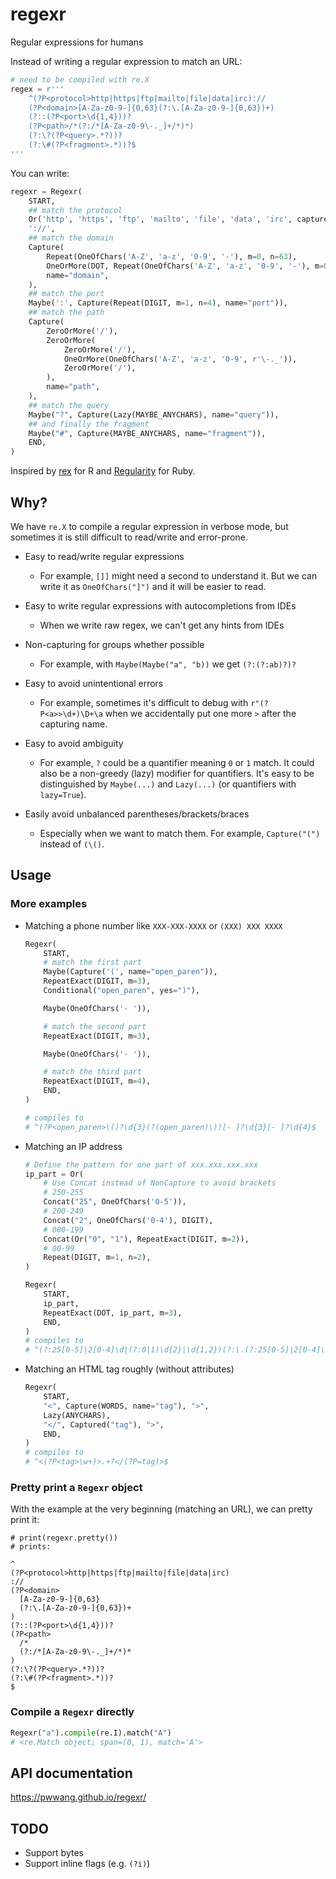 # regexr

Regular expressions for humans

Instead of writing a regular expression to match an URL:

```python
# need to be compiled with re.X
regex = r'''
    ^(?P<protocol>http|https|ftp|mailto|file|data|irc)://
    (?P<domain>[A-Za-z0-9-]{0,63}(?:\.[A-Za-z0-9-]{0,63})+)
    (?::(?P<port>\d{1,4}))?
    (?P<path>/*(?:/*[A-Za-z0-9\-._]+/*)*)
    (?:\?(?P<query>.*?))?
    (?:\#(?P<fragment>.*))?$
'''
```

You can write:

```python
regexr = Regexr(
    START,
    ## match the protocol
    Or('http', 'https', 'ftp', 'mailto', 'file', 'data', 'irc', capture="protocol"),
    '://',
    ## match the domain
    Capture(
        Repeat(OneOfChars('A-Z', 'a-z', '0-9', '-'), m=0, n=63),
        OneOrMore(DOT, Repeat(OneOfChars('A-Z', 'a-z', '0-9', '-'), m=0, n=63)),
        name="domain",
    ),
    ## match the port
    Maybe(':', Capture(Repeat(DIGIT, m=1, n=4), name="port")),
    ## match the path
    Capture(
        ZeroOrMore('/'),
        ZeroOrMore(
            ZeroOrMore('/'),
            OneOrMore(OneOfChars('A-Z', 'a-z', '0-9', r'\-._')),
            ZeroOrMore('/'),
        ),
        name="path",
    ),
    ## match the query
    Maybe("?", Capture(Lazy(MAYBE_ANYCHARS), name="query")),
    ## and finally the fragment
    Maybe("#", Capture(MAYBE_ANYCHARS, name="fragment")),
    END,
)
```

Inspired by [rex](https://github.com/r-lib/rex) for R and [Regularity](https://github.com/andrewberls/regularity) for Ruby.

## Why?

We have `re.X` to compile a regular expression in verbose mode, but sometimes it is still difficult to read/write and error-prone.

- Easy to read/write regular expressions

  - For example, `[]]` might need a second to understand it. But we can write it as `OneOfChars("]")` and it will be easier to read.

- Easy to write regular expressions with autocompletions from IDEs

  - When we write raw regex, we can't get any hints from IDEs

- Non-capturing for groups whether possible

  - For example, with `Maybe(Maybe("a", "b))` we get `(?:(?:ab)?)?`

- Easy to avoid unintentional errors

  - For example, sometimes it's difficult to debug with `r"(?P<a>>\d+)\D+\a` when we accidentally put one more `>` after the capturing name.

- Easy to avoid ambiguity

  - For example, `?` could be a quantifier meaning `0` or `1` match. It could also be a non-greedy (lazy) modifier for quantifiers. It's easy to be distinguished by `Maybe(...)` and `Lazy(...)` (or quantifiers with `lazy=True`).

- Easily avoid unbalanced parentheses/brackets/braces

  - Especially when we want to match them. For example, `Capture("(")` instead of `(\()`.

## Usage
### More examples

- Matching a phone number like `XXX-XXX-XXXX` or `(XXX) XXX XXXX`

    ```python
    Regexr(
        START,
        # match the first part
        Maybe(Capture('(', name="open_paren")),
        RepeatExact(DIGIT, m=3),
        Conditional("open_paren", yes=")"),

        Maybe(OneOfChars('- ')),

        # match the second part
        RepeatExact(DIGIT, m=3),

        Maybe(OneOfChars('- ')),

        # match the third part
        RepeatExact(DIGIT, m=4),
        END,
    )

    # compiles to
    # ^(?P<open_paren>\()?\d{3}(?(open_paren)\))[- ]?\d{3}[- ]?\d{4}$
    ```

- Matching an IP address

    ```python
    # Define the pattern for one part of xxx.xxx.xxx.xxx
    ip_part = Or(
        # Use Concat instead of NonCapture to avoid brackets
        # 250-255
        Concat("25", OneOfChars('0-5')),
        # 200-249
        Concat("2", OneOfChars('0-4'), DIGIT),
        # 000-199
        Concat(Or("0", "1"), RepeatExact(DIGIT, m=2)),
        # 00-99
        Repeat(DIGIT, m=1, n=2),
    )

    Regexr(
        START,
        ip_part,
        RepeatExact(DOT, ip_part, m=3),
        END,
    )
    # compiles to
    # ^(?:25[0-5]|2[0-4]\d|(?:0|1)\d{2}|\d{1,2})(?:\.(?:25[0-5]|2[0-4]\d|(?:0|1)\d{2}|\d{1,2})){3}$
    ```

- Matching an HTML tag roughly (without attributes)

    ```python
    Regexr(
        START,
        "<", Capture(WORDS, name="tag"), ">",
        Lazy(ANYCHARS),
        "</", Captured("tag"), ">",
        END,
    )
    # compiles to
    # ^<(?P<tag>\w+)>.+?</(?P=tag)>$
    ```

### Pretty print a `Regexr` object

With the example at the very beginning (matching an URL), we can pretty print it:

```
# print(regexr.pretty())
# prints:

^
(?P<protocol>http|https|ftp|mailto|file|data|irc)
://
(?P<domain>
  [A-Za-z0-9-]{0,63}
  (?:\.[A-Za-z0-9-]{0,63})+
)
(?::(?P<port>\d{1,4}))?
(?P<path>
  /*
  (?:/*[A-Za-z0-9\-._]+/*)*
)
(?:\?(?P<query>.*?))?
(?:\#(?P<fragment>.*))?
$
```

### Compile a `Regexr` directly

```python
Regexr("a").compile(re.I).match("A")
# <re.Match object; span=(0, 1), match='A'>
```

## API documentation

<https://pwwang.github.io/regexr/>

## TODO

- Support bytes
- Support inline flags (e.g. `(?i)`)

